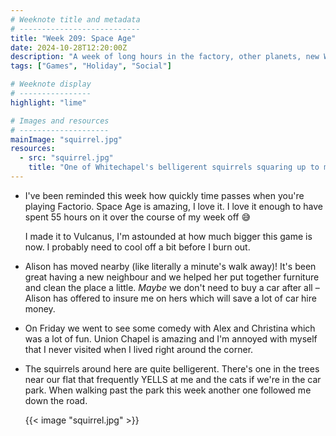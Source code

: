 ```yaml
---
# Weeknote title and metadata
# ---------------------------
title: "Week 209: Space Age"
date: 2024-10-28T12:20:00Z
description: "A week of long hours in the factory, other planets, new Whitechapel friends, building furniture, comedy with friends, and belligerent squirrels."
tags: ["Games", "Holiday", "Social"]

# Weeknote display
# ----------------
highlight: "lime"

# Images and resources
# --------------------
mainImage: "squirrel.jpg"
resources:
  - src: "squirrel.jpg"
    title: "One of Whitechapel's belligerent squirrels squaring up to me"
---
```


  * I've been reminded this week how quickly time passes when you're playing Factorio. Space Age is amazing, I love it. I love it enough to have spent 55 hours on it over the course of my week off :sweat_smile:

    I made it to Vulcanus, I'm astounded at how much bigger this game is now. I probably need to cool off a bit before I burn out.

  * Alison has moved nearby (like literally a minute's walk away)! It's been great having a new neighbour and we helped her put together furniture and clean the place a little. _Maybe_ we don't need to buy a car after all – Alison has offered to insure me on hers which will save a lot of car hire money.

  * On Friday we went to see some comedy with Alex and Christina which was a lot of fun. Union Chapel is amazing and I'm annoyed with myself that I never visited when I lived right around the corner.

  * The squirrels around here are quite belligerent. There's one in the trees near our flat that frequently YELLS at me and the cats if we're in the car park. When walking past the park this week another one followed me down the road.

    {{< image "squirrel.jpg" >}}
